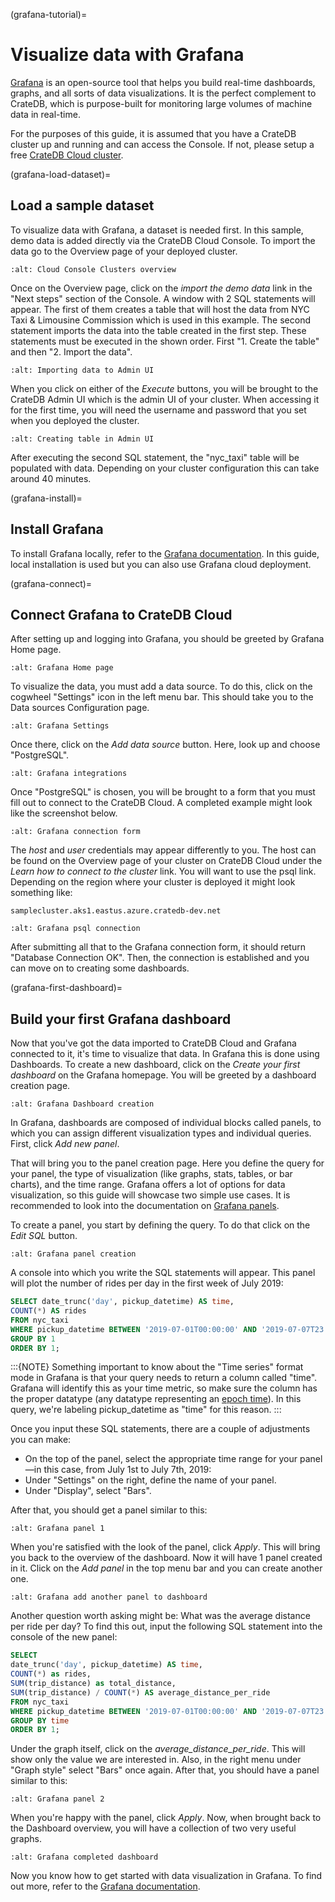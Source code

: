 (grafana-tutorial)=

# Visualize data with Grafana

[Grafana] is an open-source tool that helps you build real-time dashboards,
graphs, and all sorts of data visualizations. It is the perfect complement
to CrateDB, which is purpose-built for monitoring large volumes of machine
data in real-time.

For the purposes of this guide, it is assumed that you
have a CrateDB cluster up and running and can access the Console. If not, please
setup a free [CrateDB Cloud cluster].

(grafana-load-dataset)=

## Load a sample dataset

To visualize data with Grafana, a dataset is needed first. In this sample,
demo data is added directly via the CrateDB Cloud Console. To import the data
go to the Overview page of your deployed cluster.

```{image} /_assets/img/integrations/cloud-cluster-overview.png
:alt: Cloud Console Clusters overview
```

Once on the Overview page, click on the *import the demo data* link in the
"Next steps" section of the Console. A window with 2 SQL statements will
appear. The first of them creates a table that will host the data from NYC
Taxi & Limousine Commission which is used in this example. The second
statement imports the data into the table created in the first step. These
statements must be executed in the shown order. First "1. Create the table"
and then "2. Import the data".

```{image} /_assets/img/integrations/grafana/grafana-import.png
:alt: Importing data to Admin UI
```

When you click on either of the *Execute* buttons, you will be brought to the
CrateDB Admin UI which is the admin UI of your cluster. When accessing it for
the first time, you will need the username and password that you set when you
deployed the cluster.

```{image} /_assets/img/integrations/grafana/grafana-admin-create-table.png
:alt: Creating table in Admin UI
```

After executing the second SQL statement, the "nyc_taxi" table will be
populated with data. Depending on your cluster configuration this can take
around 40 minutes.

(grafana-install)=

## Install Grafana

To install Grafana locally, refer to the [Grafana documentation]. In this
guide, local installation is used but you can also use Grafana cloud
deployment.

(grafana-connect)=

## Connect Grafana to CrateDB Cloud

After setting up and logging into Grafana, you should be greeted by
Grafana Home page.

```{image} /_assets/img/integrations/grafana/grafana-welcome.png
:alt: Grafana Home page
```

To visualize the data, you must add a data source. To do this, click on the
cogwheel "Settings" icon in the left menu bar. This should take you to the
Data sources Configuration page.

```{image} /_assets/img/integrations/grafana/grafana-settings.png
:alt: Grafana Settings
```

Once there, click on the *Add data source* button. Here, look up and choose
"PostgreSQL".

```{image} /_assets/img/integrations/grafana/grafana-search.png
:alt: Grafana integrations
```

Once "PostgreSQL" is chosen, you will be brought to a form that you must fill
out to connect to the CrateDB Cloud. A completed example might look like the
screenshot below.

```{image} /_assets/img/integrations/grafana/grafana-connection.png
:alt: Grafana connection form
```

The *host* and *user* credentials may appear differently to you. The host can
be found on the Overview page of your cluster on CrateDB Cloud under the
*Learn how to connect to the cluster* link. You will want to use the psql
link. Depending on the region where your cluster is deployed it might look
something like:

```text
samplecluster.aks1.eastus.azure.cratedb-dev.net
```

```{image} /_assets/img/integrations/grafana/grafana-psql.png
:alt: Grafana psql connection
```

After submitting all that to the Grafana connection form, it should return
"Database Connection OK". Then, the connection is established and you can move
on to creating some dashboards.

(grafana-first-dashboard)=

## Build your first Grafana dashboard

Now that you've got the data imported to CrateDB Cloud and Grafana connected
to it, it's time to visualize that data. In Grafana this is done using
Dashboards. To create a new dashboard, click on the *Create your first
dashboard* on the Grafana homepage. You will be greeted by a dashboard
creation page.

```{image} /_assets/img/integrations/grafana/grafana-new-dashboard.png
:alt: Grafana Dashboard creation
```

In Grafana, dashboards are composed of individual blocks called panels, to
which you can assign different visualization types and individual queries.
First, click *Add new panel*.

That will bring you to the panel creation page. Here you define the
query for your panel, the type of visualization (like graphs, stats, tables,
or bar charts), and the time range. Grafana offers a lot of options for data
visualization, so this guide will showcase two simple use cases. It is
recommended to look into the documentation on [Grafana panels].

To create a panel, you start by defining the query. To do that click on the
*Edit SQL* button.

```{image} /_assets/img/integrations/grafana/grafana-new-panel.png
:alt: Grafana panel creation
```

A console into which you write the SQL statements will appear. This panel will
plot the number of rides per day in the first week of July 2019:

```sql
SELECT date_trunc('day', pickup_datetime) AS time,
COUNT(*) AS rides
FROM nyc_taxi
WHERE pickup_datetime BETWEEN '2019-07-01T00:00:00' AND '2019-07-07T23:59:59'
GROUP BY 1
ORDER BY 1;
```

:::{NOTE}
Something important to know about the "Time series" format mode in Grafana
is that your query needs to return a column called "time". Grafana will
identify this as your time metric, so make sure the column has the proper
datatype (any datatype representing an [epoch time]). In this query,
we're labeling pickup_datetime as "time" for this reason.
:::

Once you input these SQL statements, there are a couple of adjustments you can
make:

- On the top of the panel, select the appropriate time range for your
  panel—in this case, from July 1st to July 7th, 2019:
- Under "Settings" on the right, define the name of your panel.
- Under "Display", select "Bars".

After that, you should get a panel similar to this:

```{image} /_assets/img/integrations/grafana/grafana-panel1.png
:alt: Grafana panel 1
```

When you're satisfied with the look of the panel, click *Apply*. This will
bring you back to the overview of the dashboard. Now it will have 1 panel
created in it. Click on the *Add panel* in the top menu bar and you can create
another one.

```{image} /_assets/img/integrations/grafana/grafana-add-panel.png
:alt: Grafana add another panel to dashboard
```

Another question worth asking might be: What was the average distance per ride
per day? To find this out, input the following SQL statement into the console
of the new panel:

```sql
SELECT
date_trunc('day', pickup_datetime) AS time,
COUNT(*) as rides,
SUM(trip_distance) as total_distance,
SUM(trip_distance) / COUNT(*) AS average_distance_per_ride
FROM nyc_taxi
WHERE pickup_datetime BETWEEN '2019-07-01T00:00:00' AND '2019-07-07T23:59:59'
GROUP BY time
ORDER BY 1;
```

Under the graph itself, click on the *average_distance_per_ride*. This will
show only the value we are interested in. Also, in the right menu under "Graph
style" select "Bars" once again. After that, you should have a panel similar
to this:

```{image} /_assets/img/integrations/grafana/grafana-panel2.png
:alt: Grafana panel 2
```

When you're happy with the panel, click *Apply*. Now, when brought back to the
Dashboard overview, you will have a collection of two very useful graphs.

```{image} /_assets/img/integrations/grafana/grafana-dashboard-final.png
:alt: Grafana completed dashboard
```

Now you know how to get started with data visualization in Grafana. To find
out more, refer to the [Grafana documentation].

[epoch time]: https://en.wikipedia.org/wiki/Unix_time
[grafana]: https://www.grafana.com/
[grafana documentation]: https://grafana.com/docs/grafana/latest/?pg=oss-graf&plcmt=quick-links
[grafana panels]: https://grafana.com/docs/grafana/latest/panels/
[CrateDB Cloud cluster]: https:console.cratedb.cloud
